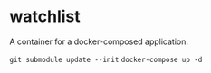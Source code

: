# watchlist
A container for a docker-composed application.

`git submodule update --init`
`docker-compose up -d`
